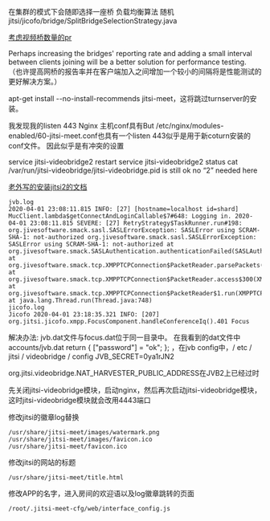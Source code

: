 在集群的模式下会随即选择一座桥 负载均衡算法 随机
jitsi/jicofo/bridge/SplitBridgeSelectionStrategy.java

[考虑视频桥数量的pr](https://github.com/jitsi/jicofo/pull/418)

Perhaps increasing the bridges' reporting rate and adding a small interval between clients joining will be a better solution for performance testing.
（也许提高网桥的报告率并在客户端加入之间增加一个较小的间隔将是性能测试的更好解决方案。）

apt-get install --no-install-recommends jitsi-meet，这将跳过turnserver的安装。

我发现我的listen 443
Nginx 主机conf具有But /etc/nginx/modules-enabled/60-jitsi-meet.conf也具有一个listen 443似乎是用于新coturn安装的conf文件。
因此似乎是有冲突的设置

service jitsi-videobridge2 restart
service jitsi-videobridge2 status
 cat /var/run/jitsi-videobridge/jitsi-videobridge.pid is still ok no “2” needed here


[老外写的安装jitsi2的文档](https://lists.tetaneutral.net/pipermail/technique/2020-March/003823.html)

```
jvb.log
2020-04-01 23:08:11.815 INFO: [27] [hostname=localhost id=shard] MucClient.lambda$getConnectAndLoginCallable$7#648: Logging in. 2020-04-01 23:08:11.815 SEVERE: [27] RetryStrategy$TaskRunner.run#198: org.jivesoftware.smack.sasl.SASLErrorException: SASLError using SCRAM-SHA-1: not-authorized org.jivesoftware.smack.sasl.SASLErrorException: SASLError using SCRAM-SHA-1: not-authorized at org.jivesoftware.smack.SASLAuthentication.authenticationFailed(SASLAuthentication.java:292) at org.jivesoftware.smack.tcp.XMPPTCPConnection$PacketReader.parsePackets(XMPPTCPConnection.java:1100) at org.jivesoftware.smack.tcp.XMPPTCPConnection$PacketReader.access$300(XMPPTCPConnection.java:1000) at org.jivesoftware.smack.tcp.XMPPTCPConnection$PacketReader$1.run(XMPPTCPConnection.java:1016) at java.lang.Thread.run(Thread.java:748)
jicofo.log
Jicofo 2020-04-01 23:18:35.321 INFO: [207] org.jitsi.jicofo.xmpp.FocusComponent.handleConferenceIq().401 Focus
````
解决办法:
jvb.dat文件与focus.dat位于同一目录中。
在我看到的dat文件中
accounts/jvb.dat return { ["password"] = "ok"; };
，在jvb config中，/ etc / jitsi / videobridge / config
JVB_SECRET=0ya1rJN2

org.jitsi.videobridge.NAT_HARVESTER_PUBLIC_ADDRESS在JVB2上已经过时


先关闭jitsi-videobridge模块，启动nginx，然后再次启动jitsi-videobridge模块，这时jitsi-videobridge模块就会改用4443端口

修改jitsi的徽章log替换
```
/usr/share/jitsi-meet/images/watermark.png
/usr/share/jitsi-meet/images/favicon.ico
/usr/share/jitsi-meet/favicon.ico
```

修改jitsi的网站的标题
```
/usr/share/jitsi-meet/title.html
```

修改APP的名字，进入房间的欢迎语以及log徽章跳转的页面
```
/root/.jitsi-meet-cfg/web/interface_config.js
```



